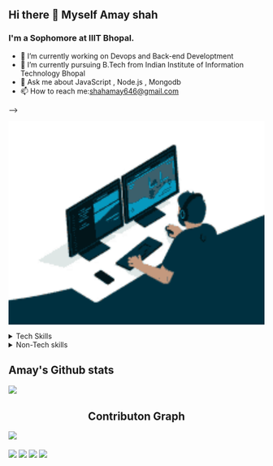 ### <h2>Hi there 👋 Myself Amay shah </h2>
<h3> I'm a Sophomore at IIIT Bhopal.</h3>






- 🔭 I’m currently working on Devops and Back-end Developtment
- 🌱 I’m currently pursuing B.Tech from Indian Institute of Information Technology Bhopal 
- 💬 Ask me about JavaScript , Node.js , Mongodb
- 📫 How to reach me:shahamay646@gmail.com 

-->

<span ><img src="coding.gif" align ="center" height="400px" width="600px"></span>
<details>
<summary align="left">Tech Skills</summary>
<br>
  Front-End : HTML , CSS , Javascript
<br>
  Back-End : Node.js , Express.js , MongoDB , Mongoose
<br>
  C
<br>
  C++
<br>
  Python
<br>
   Basic Knowledge of Docker , Kubernetes , AWS EC2 Management Console , Networking
</details>
<details>
<summary>Non-Tech skills</summary>
<br>
Leadership Ability
<br>
Communication Skills
</details>
<h2><b>Amay's Github stats</b></h2>
<img src ="https://github-readme-stats.vercel.app/api?username=Annoyshah">
<!-- <h2><b>Wakatime Stats</b></h2>
<img src="https://github-readme-stats.vercel.app/api/wakatime?username=Annoyshah"> -->
<h2 align="Center">Contributon Graph</h2>
<div><img src="https://activity-graph.herokuapp.com/graph?username=Annoyshah&theme=dracula"></div>
<br/>

<div><img src ="https://img.shields.io/github/commit-activity/m/Annoyshah/Annoyshah">
  <img src="https://img.shields.io/github/followers/Annoyshah?style=social">
  <img src="https://img.shields.io/twitter/url?style=social&url=https%3A%2F%2Ftwitter.com%2FShah7Amay%3Ft%3D-EWskL_btTv3sZo17npzfw%26s%3D09">
<img src="https://img.shields.io/reddit/user-karma/combined/Annoyshah0612?style=social"</div>
  
  </div>

          
          
          


